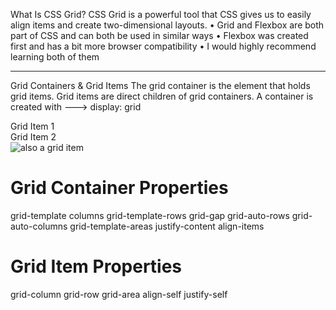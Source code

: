 What Is CSS Grid?
CSS Grid is a powerful tool that CSS gives us to easily align items and
create two-dimensional layouts.
• Grid and Flexbox are both part of CSS and can both be used in similar ways
• Flexbox was created first and has a bit more browser compatibility
• I would highly recommend learning both of them


----------------------------------------

Grid Containers & Grid Items
The grid container is the element that holds grid items. Grid items are direct
children of grid containers. A container is created with ---> display: grid

<div class="grid-container">
    <div> Grid Item 1</div>
    <div> Grid Item 2</div>
    <img src="pic.png" alt="also a grid item" />
</div>

# Grid Container Properties
grid-template columns
grid-template-rows
grid-gap
grid-auto-rows
grid-auto-columns
grid-template-areas
justify-content
align-items

# Grid Item Properties
grid-column
grid-row
grid-area
align-self
justify-self